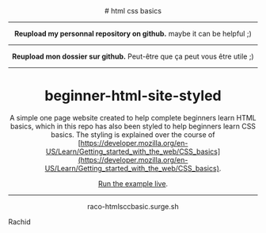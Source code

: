 <center>
# html css basics

-------------

**Reupload my personnal repository on github.**
maybe it can be helpful ;)

-------------

**Reupload mon dossier sur github.**
Peut-être que ça peut vous être utile ;)

-------------
# beginner-html-site-styled
A simple one page website created to help complete beginners learn HTML basics, which in this repo has also been styled to help beginners learn CSS basics. The styling is explained over the course of [https://developer.mozilla.org/en-US/Learn/Getting_started_with_the_web/CSS_basics](https://developer.mozilla.org/en-US/Learn/Getting_started_with_the_web/CSS_basics).

[Run the example live](http://mdn.github.io/beginner-html-site-styled/).

-------------

raco-htmlsccbasic.surge.sh

</center>

Rachid